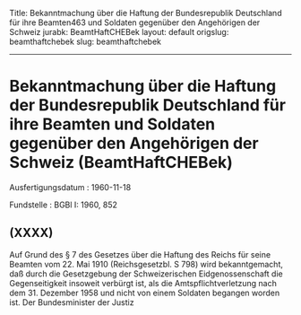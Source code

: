 Title: Bekanntmachung über die Haftung der Bundesrepublik Deutschland für ihre Beamten463
  und Soldaten gegenüber den Angehörigen der Schweiz
jurabk: BeamtHaftCHEBek
layout: default
origslug: beamthaftchebek
slug: beamthaftchebek

---

# Bekanntmachung über die Haftung der Bundesrepublik Deutschland für ihre Beamten und Soldaten gegenüber den Angehörigen der Schweiz (BeamtHaftCHEBek)

Ausfertigungsdatum
:   1960-11-18

Fundstelle
:   BGBl I: 1960, 852



## (XXXX)

Auf Grund des § 7 des Gesetzes über die Haftung des Reichs für seine
Beamten vom 22. Mai 1910 (Reichsgesetzbl. S 798) wird bekanntgemacht,
daß durch die Gesetzgebung der Schweizerischen Eidgenossenschaft die
Gegenseitigkeit insoweit verbürgt ist, als die Amtspflichtverletzung
nach dem 31. Dezember 1958 und nicht von einem Soldaten begangen
worden ist.
Der Bundesminister der Justiz

